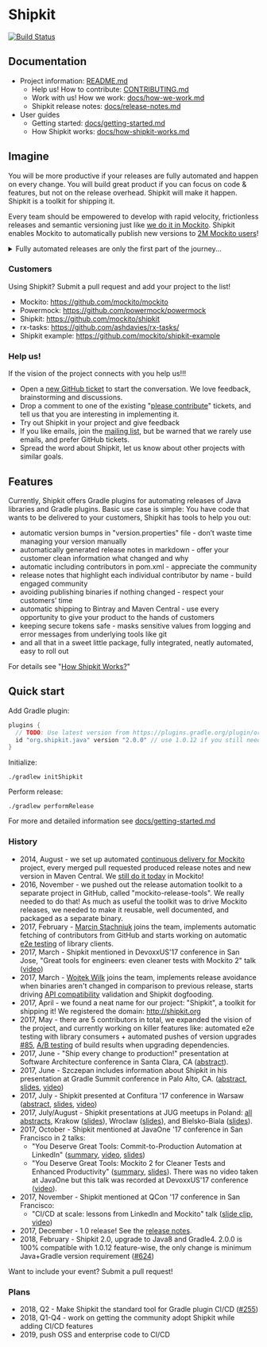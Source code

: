 # Shipkit

[![Build Status](https://travis-ci.org/mockito/shipkit.svg?branch=master)](https://travis-ci.org/mockito/shipkit)

## Documentation

- Project information: [README.md](README.md)
    - Help us! How to contribute: [CONTRIBUTING.md](CONTRIBUTING.md)
    - Work with us! How we work: [docs/how-we-work.md](docs/how-we-work.md)
    - Shipkit release notes: [docs/release-notes.md](docs/release-notes.md)
- User guides
    - Getting started: [docs/getting-started.md](docs/getting-started.md)
    - How Shipkit works: [docs/how-shipkit-works.md](docs/how-shipkit-works.md)

## Imagine

You will be more productive if your releases are fully automated and happen on every change.
You will build great product if you can focus on code & features, but not on the release overhead.
Shipkit will make it happen.
Shipkit is a toolkit for shipping it.

Every team should be empowered to develop with rapid velocity, frictionless releases and semantic versioning just like [we do it in Mockito](https://github.com/mockito/mockito/wiki/Continuous-Delivery-Overview).
Shipkit enables Mockito to automatically publish new versions to
[2M Mockito users](https://github.com/mockito/mockito/wiki/Mockito-Popularity-and-User-Base)!

<details>
  <summary>Fully automated releases are only the first part of the journey...</summary>

  Imagine the world where you call pull in a new version of some Open Source library and not worry if it breaks compatibility.
  Imagine that you can submit a pull request to some project, have it reviewed timely, and have the new version with your fix available to you in minutes after your PR is merged.
  Imagine that for any dependency you consider upgrading, you can view its neatly and consistently maintained release notes.
  Imagine that you can set up practical Continuous Delivery automation in your project in minutes, by using a well behaving and documented Gradle plugin.
  Imagine that you can focus on code and features while the release management, versioning, publishing, release notes generation is taken care for you automagically.

  This is the goal of "Shipkit" project.
</details>

### Customers

Using Shipkit? Submit a pull request and add your project to the list!

- Mockito: https://github.com/mockito/mockito
- Powermock: https://github.com/powermock/powermock
- Shipkit: https://github.com/mockito/shipkit
- rx-tasks: https://github.com/ashdavies/rx-tasks/
- Shipkit example: https://github.com/mockito/shipkit-example

### Help us!

If the vision of the project connects with you help us!!!

- Open a [new GitHub ticket](https://github.com/mockito/shipkit/issues/new) to start the conversation. We love feedback, brainstorming and discussions.
- Drop a comment to one of the existing "[please contribute](https://github.com/mockito/shipkit/issues?q=is%3Aissue+is%3Aopen+label%3A%22please+contribute%21%22)" tickets, and tell us that you are interesting in implementing it.
- Try out Shipkit in your project and give feedback
- If you like emails, join the [mailing list](https://groups.google.com/forum/#!forum/shipkit), but be warned that we rarely use emails, and prefer GitHub tickets.
- Spread the word about Shipkit, let us know about other projects with similar goals.

## Features

Currently, Shipkit offers Gradle plugins for automating releases of Java libraries and Gradle plugins.
Basic use case is simple:
You have code that wants to be delivered to your customers, Shipkit has tools to help you out:

- automatic version bumps in "version.properties" file - don’t waste time managing your version manually
- automatically generated release notes in markdown - offer your customer clean information what changed and why
- automatic including contributors in pom.xml - appreciate the community
- release notes that highlight each individual contributor by name - build engaged community
- avoiding publishing binaries if nothing changed - respect your customers’ time
- automatic shipping to Bintray and Maven Central - use every opportunity to give your product to the hands of customers
- keeping secure tokens safe - masks sensitive values from logging and error messages from underlying tools like git
- and all that in a sweet little package, fully integrated, neatly automated, easy to roll out

For details see "[How Shipkit Works?](/docs/how-shipkit-works.md)"

## Quick start

Add Gradle plugin:
```groovy
plugins {
  // TODO: Use latest version from https://plugins.gradle.org/plugin/org.shipkit.java
  id "org.shipkit.java" version "2.0.0" // use 1.0.12 if you still need Java 6/7 and/or Gradle 2/3 support
}
```

Initialize:
```
./gradlew initShipkit
```

Perform release:
```
./gradlew performRelease
```

For more and detailed information see [docs/getting-started.md](docs/getting-started.md)

### History

- 2014, August - we set up automated [continuous delivery for Mockito](http://blog.mockito.org/2014/08/ready-for-continuous-deployment.html) project, every merged pull requested produced release notes and new version in Maven Central.
We [still do it today](https://github.com/mockito/mockito/wiki/Continuous-Delivery-Overview) in Mockito!
- 2016, November - we pushed out the release automation toolkit to a separate project in GitHub, called "mockito-release-tools".
We really needed to do that!
As much as useful the toolkit was to drive Mockito releases, we needed to make it reusable, well documented, and packaged as a separate binary.
- 2017, February - [Marcin Stachniuk](https://github.com/mstachniuk) joins the team, implements automatic fetching of contributors from GitHub and starts working on automatic [e2e testing](https://github.com/mockito/shipkit/issues/85) of library clients.
- 2017, March - Shipkit mentioned in DevoxxUS'17 conference in San Jose, "Great tools for engineers: even cleaner tests with Mockito 2" talk ([video](https://youtu.be/Rl7g0duuDkU?t=29m41s))
- 2017, March - [Wojtek Wilk](https://github.com/wwilk) joins the team, implements release avoidance when binaries aren't changed in comparison to previous release, starts driving [API compatibility](https://github.com/mockito/shipkit/issues/105) validation and Shipkit dogfooding.
- 2017, April - we found a neat name for our project: "Shipkit", a toolkit for shipping it! We registered the domain: http://shipkit.org
- 2017, May - there are 5 contributors in total, we expanded the vision of the project, and currently working on killer features like: automated e2e testing with library consumers + automated pushes of version upgrades [#85](https://github.com/mockito/shipkit/issues/85), [A/B testing](https://github.com/mockito/shipkit/issues/113) of build results when upgrading dependencies.
- 2017, June - "Ship every change to production!" presentation at Software Architecture conference in Santa Clara, CA ([abstract](https://docs.google.com/document/d/1K96_v5SZEwnmUp2ZLej8en_sd8EaXa4y1lw48rtN8Bs)).
- 2017, June - Szczepan includes information about Shipkit in his presentation at Gradle Summit conference in Palo Alto, CA. ([abstract](https://summit.gradle.com/conference/palo_alto/2017/06/session?id=39273), [slides](http://prezi.com/ok5z9lflwejm/?utm_campaign=share&utm_medium=copy), [video](https://www.youtube.com/watch?v=7N2sg2X_HrA&feature=youtu.be&t=43m12s))
- 2017, July - Shipkit presented at Confitura '17 conference in Warsaw ([abstract](https://2017.confitura.pl/presentations#531c0ef5-5bb9-4c6c-9822-d5757918e8b4), [slides](https://docs.google.com/presentation/d/1ocBAg4Jq07TP7rpROMJGR5I-qeNza9E1pwZ6elko4w8/edit?usp=sharing), [video](https://youtu.be/EQNZWCkwnAI?t=5h52m8s))
- 2017, July/August - Shipkit presentations at JUG meetups in Poland: [all abstracts](https://docs.google.com/document/d/15V4EReNQcDNUqPKhVa6N8Vyi87sKAG65RWyRCoBHLcU/edit#), Krakow ([slides](https://docs.google.com/presentation/d/1MLxVd_4YtPS00hOK8zBVSaoHs-EsdMvTJse8lE45W2o/edit?usp=sharing)), Wroclaw ([slides](https://docs.google.com/presentation/d/1OH2L5Okplqa_sfteSycBVCFdLPgpUmSTR9IYNVCm4Zo/edit?usp=sharing)), and Bielsko-Biala ([slides](https://docs.google.com/presentation/d/1LuDC78iQ-404INYF62bWNUMllqyZEFKfQBu_nRliFxo/edit?usp=sharing)).
- 2017, October - Shipkit mentioned at JavaOne '17 conference in San Francisco in 2 talks:
  - "You Deserve Great Tools: Commit-to-Production Automation at LinkedIn" ([summary](https://www.linkedin.com/pulse/javaone-talk-commit-to-production-pipeline-linkedin-szczepan-faber), [video](https://youtu.be/qqbLOIVJp9U), [slides](https://www.slideshare.net/SzczepanFaber/committoproduction-pipeline-at-linkedin-javaone-2017-talk))
  - "You Deserve Great Tools: Mockito 2 for Cleaner Tests and Enhanced Productivity" ([summary](https://www.linkedin.com/pulse/mockito-talk-javaone-2017-clean-tests-szczepan-faber), [slides](https://www.slideshare.net/SzczepanFaber/javaone17-talk-mockito-2-for-cleaner-tests-and-enhanced-productivity)). There was no video taken at JavaOne but this talk was recorded at DevoxxUS'17 conference ([video](https://youtu.be/Rl7g0duuDkU)).
- 2017, November - Shipkit mentioned at QCon '17 conference in San Francisco:
  - "CI/CD at scale: lessons from LinkedIn and Mockito" talk ([slide clip](https://www.slideshare.net/SzczepanFaber/clipboards/shipkit-clips), [video](https://www.infoq.com/presentations/ci-cd-linkedin-mockito))
- 2017, December - 1.0 release! See the [release notes](docs/release-notes.md).
- 2018, February - Shipkit 2.0, upgrade to Java8 and Gradle4. 2.0.0 is 100% compatible with 1.0.12 feature-wise, the only change is minimum Java+Gradle version requirement ([#624](https://github.com/mockito/shipkit/issues/624))

Want to include your event? Submit a pull request!

### Plans

- 2018, Q2 - Make Shipkit the standard tool for Gradle plugin CI/CD ([#255](https://github.com/mockito/shipkit/issues/255))
- 2018, Q1-Q4 - work on getting the community adopt Shipkit while adding CI/CD features
- 2019, push OSS and enterprise code to CI/CD
